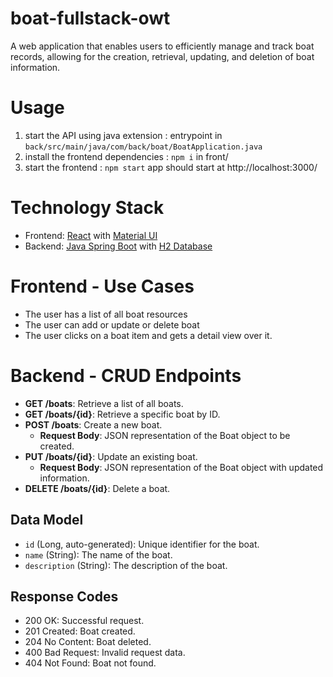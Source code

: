 # boat-fullstack-owt

A web application that enables users to efficiently manage and track boat records, allowing for the creation, retrieval, updating, and deletion of boat information.

# Usage
1. start the API using java extension : entrypoint in ```back/src/main/java/com/back/boat/BoatApplication.java``` 
2. install the frontend dependencies : ```npm i``` in front/
3. start the frontend : ```npm start``` app should start at http://localhost:3000/

# Technology Stack
- Frontend: [React](https://github.com/facebook/create-react-app) with [Material UI](https://material-ui.com/)
- Backend: [Java Spring Boot](https://spring.io/projects/spring-boot) with [H2 Database](https://www.h2database.com/html/main.html)

# Frontend - Use Cases

- The user has a list of all boat resources
- The user can add or update or delete boat
- The user clicks on a boat item and gets a detail view over it.

# Backend - CRUD Endpoints

- **GET /boats**: Retrieve a list of all boats.
- **GET /boats/{id}**: Retrieve a specific boat by ID.
- **POST /boats**: Create a new boat.
  - **Request Body**: JSON representation of the Boat object to be created.
- **PUT /boats/{id}**: Update an existing boat.
  - **Request Body**: JSON representation of the Boat object with updated information.
- **DELETE /boats/{id}**: Delete a boat.

## Data Model

- `id` (Long, auto-generated): Unique identifier for the boat.
- `name` (String): The name of the boat.
- `description` (String): The description of the boat.

## Response Codes

- 200 OK: Successful request.
- 201 Created: Boat created.
- 204 No Content: Boat deleted.
- 400 Bad Request: Invalid request data.
- 404 Not Found: Boat not found.
